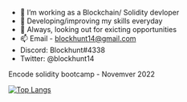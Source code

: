 
- 🔭 I’m working as a Blockchain/ Solidity devloper
- 🌱 Developing/improving my skills everyday 
- 💬 Always, looking out for exicting opportunities 
- 📫 Email - blockhunt14@gmail.com
-  Discord: Blockhunt#4338
-  Twitter: @blockhunt14

Encode solidity bootcamp - Novemver 2022 

[![Top Langs](https://github-readme-stats-git-masterrstaa-rickstaa.vercel.app/api/top-langs/?username=Sol-Devloper)](https://github.com/Sol-Devloper/github-readme-stats)
